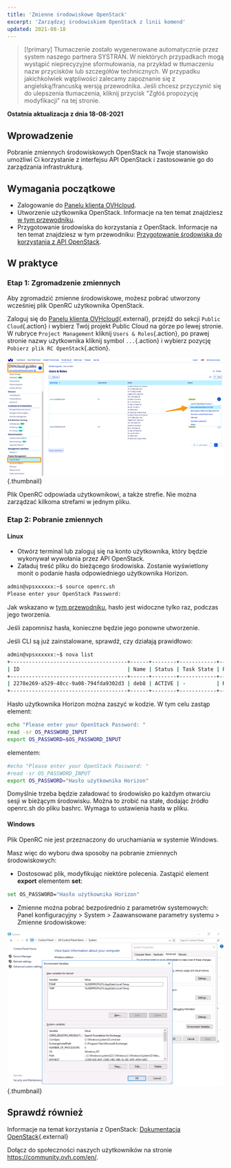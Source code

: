 ```yaml
---
title: 'Zmienne środowiskowe OpenStack'
excerpt: 'Zarządzaj środowiskiem OpenStack z linii komend'
updated: 2021-08-18
---
```


> [!primary]
> Tłumaczenie zostało wygenerowane automatycznie przez system naszego partnera SYSTRAN. W niektórych przypadkach mogą wystąpić nieprecyzyjne sformułowania, na przykład w tłumaczeniu nazw przycisków lub szczegółów technicznych. W przypadku jakichkolwiek wątpliwości zalecamy zapoznanie się z angielską/francuską wersją przewodnika. Jeśli chcesz przyczynić się do ulepszenia tłumaczenia, kliknij przycisk "Zgłóś propozycję modyfikacji" na tej stronie.
>

**Ostatnia aktualizacja z dnia 18-08-2021**

## Wprowadzenie

Pobranie zmiennych środowiskowych OpenStack na Twoje stanowisko umożliwi Ci korzystanie z interfejsu API OpenStack i zastosowanie go do zarządzania infrastrukturą.

## Wymagania początkowe

- Zalogowanie do [Panelu klienta OVHcloud](https://www.ovh.com/auth/?action=gotomanager&from=https://www.ovh.pl/&ovhSubsidiary=pl).
- Utworzenie użytkownika OpenStack. Informacje na ten temat znajdziesz [w tym przewodniku](/pages/public_cloud/compute/create_and_delete_a_user).
- Przygotowanie środowiska do korzystania z OpenStack. Informacje na ten temat znajdziesz w tym przewodniku: [Przygotowanie środowiska do korzystania z API OpenStack](/pages/public_cloud/compute/prepare_the_environment_for_using_the_openstack_api).

## W praktyce

### Etap 1: Zgromadzenie zmiennych

Aby zgromadzić zmienne środowiskowe, możesz pobrać utworzony wcześniej plik OpenRC użytkownika OpenStack.

Zaloguj się do [Panelu klienta OVHcloud](https://www.ovh.com/auth/?action=gotomanager&from=https://www.ovh.pl/&ovhSubsidiary=pl){.external}, przejdź do sekcji `Public Cloud`{.action} i wybierz Twój projekt Public Cloud na górze po lewej stronie.
<br> W rubryce `Project Management` kliknij `Users & Roles`{.action}, po prawej stronie nazwy użytkownika kliknij symbol `...`{.action} i wybierz pozycję `Pobierz plik RC OpenStack`{.action}.

![openstack-variables](images/pciopenstackvariables1e.png){.thumbnail}

Plik OpenRC odpowiada użytkownikowi, a także strefie. Nie można zarządzać kilkoma strefami w jednym pliku.

### Etap 2: Pobranie zmiennych

#### **Linux**

* Otwórz terminal lub zaloguj się na konto użytkownika, który będzie wykonywał wywołania przez API OpenStack.
* Załaduj treść pliku do bieżącego środowiska. Zostanie wyświetlony monit o podanie hasła odpowiedniego użytkownika Horizon.

```bash
admin@vpsxxxxxx:~$ source openrc.sh
Please enter your OpenStack Password:
```

Jak wskazano w [tym przewodniku](/pages/public_cloud/compute/create_and_delete_a_user), hasło jest widoczne tylko raz, podczas jego tworzenia.

Jeśli zapomnisz hasła, konieczne będzie jego ponowne utworzenie.

Jeśli CLI są już zainstalowane, sprawdź, czy działają prawidłowo:

```bash
admin@vpsxxxxxx:~$ nova list
+--------------------------------------+------+--------+------------+-------------+------------------------+
| ID                                   | Name | Status | Task State | Power State | Networks               |
+--------------------------------------+------+--------+------------+-------------+------------------------+
| 2278e269-a529-40cc-9a08-794fda9302d3 | deb8 | ACTIVE | -          | Running     | Ext-Net=xx.xxx.xx.xxx |
+--------------------------------------+------+--------+------------+-------------+------------------------+
```

Hasło użytkownika Horizon można zaszyć w kodzie. W tym celu zastąp element:

```bash
echo "Please enter your OpenStack Password: "
read -sr OS_PASSWORD_INPUT
export OS_PASSWORD=$OS_PASSWORD_INPUT
```

elementem:

```bash
#echo "Please enter your OpenStack Password: "
#read -sr OS_PASSWORD_INPUT
export OS_PASSWORD="Hasło użytkownika Horizon"
```

Domyślnie trzeba będzie załadować to środowisko po każdym otwarciu sesji w bieżącym środowisku. Można to zrobić na stałe, dodając źródło openrc.sh do pliku bashrc. Wymaga to ustawienia hasła w pliku.


#### **Windows**

Plik OpenRC nie jest przeznaczony do uruchamiania w systemie Windows.

Masz więc do wyboru dwa sposoby na pobranie zmiennych środowiskowych:

- Dostosować plik, modyfikując niektóre polecenia. Zastąpić element **export** elementem **set**:

```bash
set OS_PASSWORD="Hasło użytkownika Horizon"
```

- Zmienne można pobrać bezpośrednio z parametrów systemowych: Panel konfiguracyjny > System > Zaawansowane parametry systemu > Zmienne środowiskowe:


![public-cloud](images/pciopenstackvariables2.png){.thumbnail}

## Sprawdź również

Informacje na temat korzystania z OpenStack: [Dokumentacja OpenStack](https://docs.openstack.org/train/){.external}

Dołącz do społeczności naszych użytkowników na stronie <https://community.ovh.com/en/>.